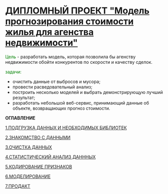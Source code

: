# [ДИПЛОМНЫЙ ПРОЕКТ "Модель прогнозирования стоимости жилья для агенства недвижимости"](https://github.com/CheshirSml/forecasting_the_cost_of_housing/blob/main/forecasting_the_cost_of_housing.ipynb)

<span style=color:green>Цель</span> - разработать модель, которая позволила бы агенству недвижимости обойти конкурентов по скорости и качеству сделок.  

<span style=color:green>задачи:</span>

* очистить данные от выбросов и мусора;
* провести расведовательный анализ;
* построить несколько моделей и выбрать демонстрирующую лучший результат;
* разработать небольшой веб-сервис, принимающий данные об объекте, возвращающих прогноз стоимости.


<p><span id="TOC"></span></p>

**ОГЛАВЛЕНИЕ**
<p> <a href="#1">1.ПОДГРУЗКА ДАННЫХ И НЕОБХОДИМЫХ БИБЛИОТЕК</a></p>
<p> <a href="#2">2.ЗНАКОМСТВО С ДАННЫМИ</a></p>
<p> <a href="#3">3.ОЧИСТКА ДАННЫХ</a></p>
<p> <a href="#4">4.СТАТИСТИЧЕСКИЙ АНАЛИЗ ДАНННЫХ</a></p>
<p> <a href="#5">5.КОДИРОВАНИЕ ПРИЗНАКОВ</a></p>
<p> <a href="#6">6.МОДЕЛИРОВАНИЕ</a></p>
<p> <a href="#7">7.ПРОДАКТ</a></p>